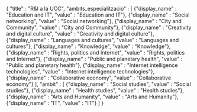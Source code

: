{
	"title" : "R&I a la UOC",
	"ambits_especialitzacio" : [
		{"display_name" : "Education and IT", "value" : "Education and IT"},
		{"display_name" : "Social networking", "value" : "Social networking"},
		{"display_name" : "City and Community", "value" : "City and Community"},
		{"display_name" : "Creativity and digital culture", "value" : "Creativity and digital culture"},
		{"display_name" : "Languages and cultures", "value" : "Languages and cultures"},
		{"display_name" : "Knowledge", "value" : "Knowledge"},
		{"display_name" : "Rights, politics and Internet", "value" : "Rights, politics and Internet"},
		{"display_name" : "Public and planetary health", "value" : "Public and planetary health"},
		{"display_name" : "Internet intelligence technologies", "value" : "Internet intelligence technologies"},
		{"display_name" : "Collaborative economy", "value" : "Collaborative economy"}
	], 
	"ambit" : [
		{"display_name" : "Social studies", "value" : "Social studies"},
		{"display_name" : "Health studies", "value" : "Health studies"},
		{"display_name" : "Arts and Humanity", "value" : "Arts and Humanity"},
		{"display_name" : "IT", "value" : "IT"}
	]
}